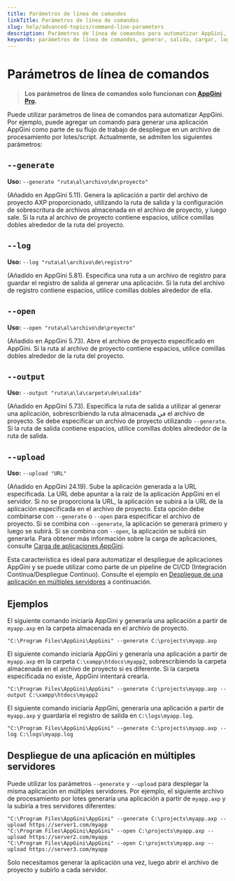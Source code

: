 ```yaml
---
title: Parámetros de línea de comandos
linkTitle: Parámetros de línea de comandos
slug: help/advanced-topics/command-line-parameters
description: Parámetros de línea de comandos para automatizar AppGini, incluyendo la generación de aplicaciones a partir de archivos de proyecto, la especificación de rutas de salida y la carga de aplicaciones a servidores.
keywords: parámetros de línea de comandos, generar, salida, cargar, log, CI/CD, despliegue
---
```


# Parámetros de línea de comandos

> **Los parámetros de línea de comandos solo funcionan con [AppGini Pro](https://bigprof.com/appgini/order).**

Puede utilizar parámetros de línea de comandos para automatizar AppGini. Por ejemplo, puede agregar un comando para generar una aplicación AppGini como parte de su flujo de trabajo de despliegue en un archivo de procesamiento por lotes/script. Actualmente, se admiten los siguientes parámetros:

## `--generate`

**Uso:** `--generate "ruta\al\archivo\de\proyecto"`

(Añadido en AppGini 5.11). Genera la aplicación a partir del archivo de proyecto AXP proporcionado, utilizando la ruta de salida y la configuración de sobrescritura de archivos almacenada en el archivo de proyecto, y luego sale. Si la ruta al archivo de proyecto contiene espacios, utilice comillas dobles alrededor de la ruta del proyecto.

## `--log`  

**Uso:** `--log "ruta\al\archivo\de\registro"`

(Añadido en AppGini 5.81). Especifica una ruta a un archivo de registro para guardar el registro de salida al generar una aplicación. Si la ruta del archivo de registro contiene espacios, utilice comillas dobles alrededor de ella.

## `--open`

**Uso:** `--open "ruta\al\archivo\de\proyecto"`

(Añadido en AppGini 5.73). Abre el archivo de proyecto especificado en AppGini. Si la ruta al archivo de proyecto contiene espacios, utilice comillas dobles alrededor de la ruta del proyecto.

## `--output`  

**Uso:** `--output "ruta\a\la\carpeta\de\salida"`

(Añadido en AppGini 5.73). Especifica la ruta de salida a utilizar al generar una aplicación, sobrescribiendo la ruta almacenada في el archivo de proyecto. Se debe especificar un archivo de proyecto utilizando `--generate`. Si la ruta de salida contiene espacios, utilice comillas dobles alrededor de la ruta de salida.

## `--upload`

**Uso:** `--upload "URL"`

(Añadido en AppGini 24.19). Sube la aplicación generada a la URL especificada. La URL debe apuntar a la raíz de la aplicación AppGini en el servidor. Si no se proporciona la URL, la aplicación se subirá a la URL de la aplicación especificada en el archivo de proyecto. Esta opción debe combinarse con `--generate` o `--open` para especificar el archivo de proyecto. Si se combina con `--generate`, la aplicación se generará primero y luego se subirá. Si se combina con `--open`, la aplicación se subirá sin generarla. Para obtener más información sobre la carga de aplicaciones, consulte [Carga de aplicaciones AppGini](../application-uploader.md).

Esta característica es ideal para automatizar el despliegue de aplicaciones AppGini y se puede utilizar como parte de un pipeline de CI/CD (Integración Continua/Despliegue Continuo). Consulte el ejemplo en [Despliegue de una aplicación en múltiples servidores](#despliegue-de-una-aplicación-en-múltiples-servidores) a continuación.

## Ejemplos

El siguiente comando iniciaría AppGini y generaría una aplicación a partir de `myapp.axp` en la carpeta almacenada en el archivo de proyecto.

```batch
"C:\Program Files\AppGini\AppGini" --generate C:\projects\myapp.axp
```

El siguiente comando iniciaría AppGini y generaría una aplicación a partir de `myapp.axp` en la carpeta `C:\xampp\htdocs\myapp2`, sobrescribiendo la carpeta almacenada en el archivo de proyecto si es diferente. Si la carpeta especificada no existe, AppGini intentará crearla.

```batch
"C:\Program Files\AppGini\AppGini" --generate C:\projects\myapp.axp --output C:\xampp\htdocs\myapp2
```

El siguiente comando iniciaría AppGini, generaría una aplicación a partir de `myapp.axp` y guardaría el registro de salida en `C:\logs\myapp.log`.

```batch
"C:\Program Files\AppGini\AppGini" --generate C:\projects\myapp.axp --log C:\logs\myapp.log
```

## Despliegue de una aplicación en múltiples servidores

Puede utilizar los parámetros `--generate` y `--upload` para desplegar la misma aplicación en múltiples servidores. Por ejemplo, el siguiente archivo de procesamiento por lotes generaría una aplicación a partir de `myapp.axp` y la subiría a tres servidores diferentes:

```batch
"C:\Program Files\AppGini\AppGini" --generate C:\projects\myapp.axp --upload https://server1.com/myapp
"C:\Program Files\AppGini\AppGini" --open C:\projects\myapp.axp --upload https://server2.com/myapp
"C:\Program Files\AppGini\AppGini" --open C:\projects\myapp.axp --upload https://server3.com/myapp
```

Solo necesitamos generar la aplicación una vez, luego abrir el archivo de proyecto y subirlo a cada servidor.
